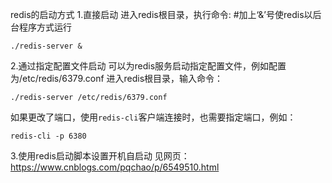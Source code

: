redis的启动方式
1.直接启动
  进入redis根目录，执行命令:
  #加上‘&’号使redis以后台程序方式运行
```
./redis-server &
```

2.通过指定配置文件启动
可以为redis服务启动指定配置文件，例如配置为/etc/redis/6379.conf
进入redis根目录，输入命令：
```
./redis-server /etc/redis/6379.conf
```
如果更改了端口，使用`redis-cli`客户端连接时，也需要指定端口，例如：
```
redis-cli -p 6380
```
3.使用redis启动脚本设置开机自启动
见网页：https://www.cnblogs.com/pqchao/p/6549510.html
